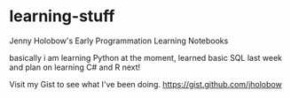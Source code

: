 # learning-stuff
Jenny Holobow's Early Programmation Learning Notebooks

basically i am learning Python at the moment, learned basic SQL last week and plan on learning C# and R next! 

Visit my Gist to see what I've been doing. 
https://gist.github.com/jholobow

